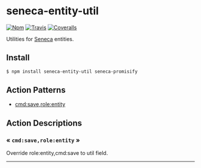 # seneca-entity-util

[![Npm][BadgeNpm]][Npm]
[![Travis][BadgeTravis]][Travis]
[![Coveralls][BadgeCoveralls]][Coveralls]


Utilities for [Seneca](senecajs.org) entities.



## Install

```sh
$ npm install seneca-entity-util seneca-promisify
```




<!--START:action-list-->


## Action Patterns

* [cmd:save,role:entity](#-cmdsaveroleentity-)


<!--END:action-list-->

<!--START:action-desc-->


## Action Descriptions

### &laquo; `cmd:save,role:entity` &raquo;

Override role:entity,cmd:save to util field.



----------


<!--END:action-desc-->


[BadgeCoveralls]: https://coveralls.io/repos/voxgig/seneca-entity-util/badge.svg?branch=master&service=github
[BadgeNpm]: https://badge.fury.io/js/seneca-entity-util.svg
[BadgeTravis]: https://travis-ci.org/voxgig/seneca-entity-util.svg?branch=master
[Coveralls]: https://coveralls.io/github/voxgig/seneca-entity-util?branch=master
[Npm]: https://www.npmjs.com/package/seneca-entity-util
[Travis]: https://travis-ci.org/voxgig/seneca-entity-util?branch=master
